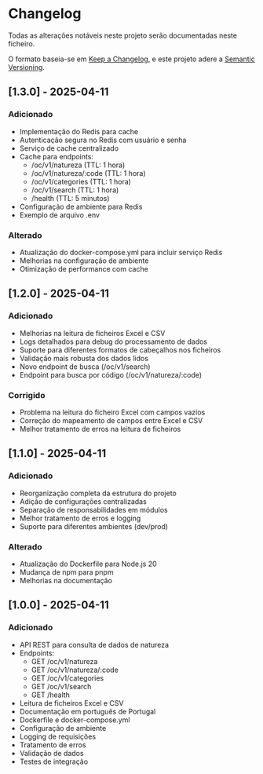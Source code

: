 # Changelog

Todas as alterações notáveis neste projeto serão documentadas neste ficheiro.

O formato baseia-se em [Keep a Changelog](https://keepachangelog.com/pt-PT/1.0.0/),
e este projeto adere a [Semantic Versioning](https://semver.org/lang/pt-PT/spec/v2.0.0.html).

## [1.3.0] - 2025-04-11

### Adicionado
- Implementação do Redis para cache
- Autenticação segura no Redis com usuário e senha
- Serviço de cache centralizado
- Cache para endpoints:
  - /oc/v1/natureza (TTL: 1 hora)
  - /oc/v1/natureza/:code (TTL: 1 hora)
  - /oc/v1/categories (TTL: 1 hora)
  - /oc/v1/search (TTL: 1 hora)
  - /health (TTL: 5 minutos)
- Configuração de ambiente para Redis
- Exemplo de arquivo .env

### Alterado
- Atualização do docker-compose.yml para incluir serviço Redis
- Melhorias na configuração de ambiente
- Otimização de performance com cache

## [1.2.0] - 2025-04-11

### Adicionado
- Melhorias na leitura de ficheiros Excel e CSV
- Logs detalhados para debug do processamento de dados
- Suporte para diferentes formatos de cabeçalhos nos ficheiros
- Validação mais robusta dos dados lidos
- Novo endpoint de busca (/oc/v1/search)
- Endpoint para busca por código (/oc/v1/natureza/:code)

### Corrigido
- Problema na leitura do ficheiro Excel com campos vazios
- Correção do mapeamento de campos entre Excel e CSV
- Melhor tratamento de erros na leitura de ficheiros

## [1.1.0] - 2025-04-11

### Adicionado
- Reorganização completa da estrutura do projeto
- Adição de configurações centralizadas
- Separação de responsabilidades em módulos
- Melhor tratamento de erros e logging
- Suporte para diferentes ambientes (dev/prod)

### Alterado
- Atualização do Dockerfile para Node.js 20
- Mudança de npm para pnpm
- Melhorias na documentação

## [1.0.0] - 2025-04-11

### Adicionado
- API REST para consulta de dados de natureza
- Endpoints:
  - GET /oc/v1/natureza
  - GET /oc/v1/natureza/:code
  - GET /oc/v1/categories
  - GET /oc/v1/search
  - GET /health
- Leitura de ficheiros Excel e CSV
- Documentação em português de Portugal
- Dockerfile e docker-compose.yml
- Configuração de ambiente
- Logging de requisições
- Tratamento de erros
- Validação de dados
- Testes de integração 